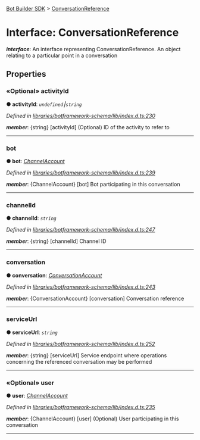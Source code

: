 [Bot Builder SDK](../README.md) > [ConversationReference](../interfaces/botbuilder.conversationreference.md)



# Interface: ConversationReference

*__interface__*: An interface representing ConversationReference. An object relating to a particular point in a conversation



## Properties
<a id="activityid"></a>

### «Optional» activityId

**●  activityId**:  *`undefined`⎮`string`* 

*Defined in [libraries/botframework-schema/lib/index.d.ts:230](https://github.com/Microsoft/botbuilder-js/blob/57c9ba8/libraries/botframework-schema/lib/index.d.ts#L230)*


*__member__*: {string} [activityId] (Optional) ID of the activity to refer to





___

<a id="bot"></a>

###  bot

**●  bot**:  *[ChannelAccount](botbuilder.channelaccount.md)* 

*Defined in [libraries/botframework-schema/lib/index.d.ts:239](https://github.com/Microsoft/botbuilder-js/blob/57c9ba8/libraries/botframework-schema/lib/index.d.ts#L239)*


*__member__*: {ChannelAccount} [bot] Bot participating in this conversation





___

<a id="channelid"></a>

###  channelId

**●  channelId**:  *`string`* 

*Defined in [libraries/botframework-schema/lib/index.d.ts:247](https://github.com/Microsoft/botbuilder-js/blob/57c9ba8/libraries/botframework-schema/lib/index.d.ts#L247)*


*__member__*: {string} [channelId] Channel ID





___

<a id="conversation"></a>

###  conversation

**●  conversation**:  *[ConversationAccount](botbuilder.conversationaccount.md)* 

*Defined in [libraries/botframework-schema/lib/index.d.ts:243](https://github.com/Microsoft/botbuilder-js/blob/57c9ba8/libraries/botframework-schema/lib/index.d.ts#L243)*


*__member__*: {ConversationAccount} [conversation] Conversation reference





___

<a id="serviceurl"></a>

###  serviceUrl

**●  serviceUrl**:  *`string`* 

*Defined in [libraries/botframework-schema/lib/index.d.ts:252](https://github.com/Microsoft/botbuilder-js/blob/57c9ba8/libraries/botframework-schema/lib/index.d.ts#L252)*


*__member__*: {string} [serviceUrl] Service endpoint where operations concerning the referenced conversation may be performed





___

<a id="user"></a>

### «Optional» user

**●  user**:  *[ChannelAccount](botbuilder.channelaccount.md)* 

*Defined in [libraries/botframework-schema/lib/index.d.ts:235](https://github.com/Microsoft/botbuilder-js/blob/57c9ba8/libraries/botframework-schema/lib/index.d.ts#L235)*


*__member__*: {ChannelAccount} [user] (Optional) User participating in this conversation





___


